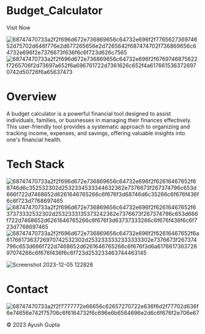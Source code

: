 # Budget_Calculator
Visit Now

![68747470733a2f2f696d672e736869656c64732e696f2f776562736974652d75702d646f776e2d677265656e2d7265642f687474702f736869656c64732e696f2e7376673f636f6c6f723d626c7565](https://github.com/ayushgupta1777/Budget_Calculator/assets/120300586/a5d25315-25c4-44a8-8398-fed54853ab9e)
![68747470733a2f2f696d672e736869656c64732e696f2f6769746875622f7265706f2d73697a652f6a696761722d7361626c652f4a6176615363726970742d50726f6a65637473](https://github.com/ayushgupta1777/Budget_Calculator/assets/120300586/bf483f2e-5779-4bb1-a3f0-fdf214b560a4)
# Overview

A budget calculator is a powerful financial tool designed to assist individuals, families, or businesses in managing their finances effectively. This user-friendly tool provides a systematic approach to organizing and tracking income, expenses, and savings, offering valuable insights into one's financial health.

# Tech Stack

![68747470733a2f2f696d672e736869656c64732e696f2f62616467652f68746d6c352532302d2532334533344632362e7376673f267374796c653d666f722d7468652d6261646765266c6f676f3d68746d6c35266c6f676f436f6c6f723d7768697465](https://github.com/ayushgupta1777/Budget_Calculator/assets/120300586/053332c9-36de-4172-b4c5-2169042ee1c2)
![68747470733a2f2f696d672e736869656c64732e696f2f62616467652f637373332532302d2532333135373242362e7376673f267374796c653d666f722d7468652d6261646765266c6f676f3d63737333266c6f676f436f6c6f723d7768697465](https://github.com/ayushgupta1777/Budget_Calculator/assets/120300586/ec7ae3f2-e960-423e-aab4-213e233b77a6)
![68747470733a2f2f696d672e736869656c64732e696f2f62616467652f6a6176617363726970742532302d2532333332333333302e7376673f267374796c653d666f722d7468652d6261646765266c6f676f3d6a617661736372697074266c6f676f436f6c6f723d253233463744463145](https://github.com/ayushgupta1777/Budget_Calculator/assets/120300586/0ba955fd-34e9-4cf3-8b0b-5d064361cf48)

![Screenshot 2023-12-05 122826](https://github.com/ayushgupta1777/Budget_Calculator/assets/120300586/00f164d4-7d85-4358-9a27-9e44b6d3fcbd)
# Contact
![68747470733a2f2f7777772e66656c62657270722e636f6d2f77702d636f6e74656e742f75706c6f6164732f6c696e6b6564696e2d6c6f676f2e706e67](https://www.linkedin.com/in/ayush-gupta-38abab230/)


© 2023 Ayush Gupta 
